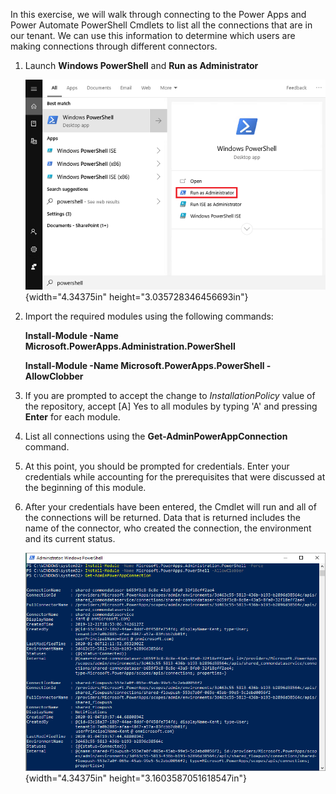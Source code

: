 In this exercise, we will walk through connecting to the Power
Apps and Power Automate PowerShell Cmdlets to list all the connections
that are in our tenant. We can use this information to determine which
users are making connections through different connectors.

1.  Launch **Windows PowerShell** and **Run as Administrator**

    ![Run as Administrator](../media/14-runadmin.png){width="4.34375in"
    height="3.035728346456693in"}

2.  Import the required modules using the following commands:

    **Install-Module -Name
    Microsoft.PowerApps.Administration.PowerShell**

    **Install-Module -Name Microsoft.PowerApps.PowerShell
    -AllowClobber**

3.  If you are prompted to accept the change to *InstallationPolicy*
    value of the repository, accept \[A\] Yes to all modules by typing
    'A' and pressing **Enter** for each module.

4.  List all connections using the **Get-AdminPowerAppConnection**
    command.

5.  At this point, you should be prompted for credentials. Enter your
    credentials while accounting for the prerequisites that were
    discussed at the beginning of this module.

6.  After your credentials have been entered, the Cmdlet will run and
    all of the connections will be returned. Data that is returned
    includes the name of the connector, who created the connection, the
    environment and its current status.

    ![Returned data](../media/15-excercise.png){width="4.34375in"
    height="3.1603587051618547in"}
